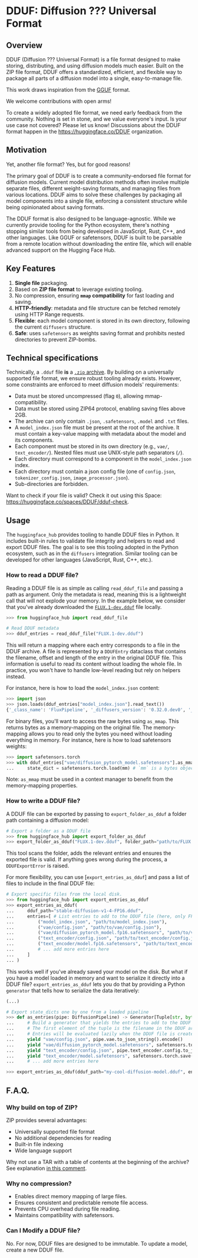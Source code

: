 # DDUF: Diffusion ??? Universal Format

## Overview

DDUF (Diffusion ??? Universal Format) is a file format designed to make storing, distributing, and using diffusion models much easier. Built on the ZIP file format, DDUF offers a standardized, efficient, and flexible way to package all parts of a diffusion model into a single, easy-to-manage file.

This work draws inspiration from the [GGUF](https://github.com/ggerganov/ggml/blob/master/docs/gguf.md) format.

<Tip>

We welcome contributions with open arms!

To create a widely adopted file format, we need early feedback from the community. Nothing is set in stone, and we value everyone's input. Is your use case not covered? Please let us know! Discussions about the DDUF format happen in the https://huggingface.co/DDUF organization.

</Tip>

## Motivation

Yet, another file format? Yes, but for good reasons!

The primary goal of DDUF is to create a community-endorsed file format for diffusion models. Current model distribution methods often involve multiple separate files, different weight-saving formats, and managing files from various locations. DDUF aims to solve these challenges by packaging all model components into a single file, enforcing a consistent structure while being opinionated about saving formats.

The DDUF format is also designed to be language-agnostic. While we currently provide tooling for the Python ecosystem, there's nothing stopping similar tools from being developed in JavaScript, Rust, C++, and other languages. Like GGUF or safetensors, DDUF is built to be parsable from a remote location without downloading the entire file, which will enable advanced support on the Hugging Face Hub.

## Key Features

1. **Single file** packaging.
2. Based on **ZIP file format** to leverage existing tooling.
3. No compression, ensuring **`mmap` compatibility** for fast loading and saving.
4. **HTTP-friendly**: metadata and file structure can be fetched remotely using HTTP Range requests.
5. **Flexible**: each model component is stored in its own directory, following the current `diffusers` structure.
6. **Safe**: uses `safetensors` as weights saving format and prohibits nested directories to prevent ZIP-bombs.

## Technical specifications

Technically, a `.dduf` file **is** a [`.zip` archive](https://en.wikipedia.org/wiki/ZIP_(file_format)). By building on a universally supported file format, we ensure robust tooling already exists. However, some constraints are enforced to meet diffusion models' requirements:
- Data must be stored uncompressed (flag `0`), allowing mmap-compatibility.
- Data must be stored using ZIP64 protocol, enabling saving files above 2GB.
- The archive can only contain `.json`, `.safetensors`, `.model` and `.txt` files.
- A `model_index.json` file must be present at the root of the archive. It must contain a key-value mapping with metadata about the model and its components.
- Each component must be stored in its own directory (e.g., `vae/`, `text_encoder/`). Nested files must use UNIX-style path separators (`/`).
- Each directory must correspond to a component in the `model_index.json` index.
- Each directory must contain a json config file (one of `config.json`, `tokenizer_config.json`, `image_processor.json`).
- Sub-directories are forbidden.

Want to check if your file is valid? Check it out using this Space: https://huggingface.co/spaces/DDUF/dduf-check.

## Usage

The `huggingface_hub` provides tooling to handle DDUF files in Python. It includes built-in rules to validate file integrity and helpers to read and export DDUF files. The goal is to see this tooling adopted in the Python ecosystem, such as in the `diffusers` integration. Similar tooling can be developed for other languages (JavaScript, Rust, C++, etc.).

### How to read a DDUF file?

Reading a DDUF file is as simple as calling `read_dduf_file` and passing a path as argument. Only the metadata is read, meaning this is a lightweight call that will not explode your memory. In the example below, we consider that you've already downloaded the [`FLUX.1-dev.dduf`](https://huggingface.co/DDUF/FLUX.1-dev-DDUF/blob/main/FLUX.1-dev.dduf) file locally.

```python
>>> from huggingface_hub import read_dduf_file

# Read DDUF metadata
>>> dduf_entries = read_dduf_file("FLUX.1-dev.dduf")
```

This will return a mapping where each entry corresponds to a file in the DDUF archive. A file is represented by a `DDUFEntry` dataclass that contains the filename, offset and length of the entry in the original DDUF file. This information is useful to read its content without loading the whole file. In practice, you won't have to handle low-level reading but rely on helpers instead.

For instance, here is how to load the `model_index.json` content:
```python
>>> import json
>>> json.loads(dduf_entries["model_index.json"].read_text())
{'_class_name': 'FluxPipeline', '_diffusers_version': '0.32.0.dev0', '_name_or_path': 'black-forest-labs/FLUX.1-dev', ...
```

For binary files, you'll want to access the raw bytes using `as_mmap`. This returns bytes as a memory-mapping on the original file. The memory-mapping allows you to read only the bytes you need without loading everything in memory. For instance, here is how to load safetensors weights:

```python
>>> import safetensors.torch
>>> with dduf_entries["vae/diffusion_pytorch_model.safetensors"].as_mmap() as mm:
...     state_dict = safetensors.torch.load(mm) # `mm` is a bytes object
```

Note: `as_mmap` must be used in a context manager to benefit from the memory-mapping properties.

### How to write a DDUF file?

A DDUF file can be exported by passing to `export_folder_as_dduf` a folder path containing a diffusion model:

```python
# Export a folder as a DDUF file
>>> from huggingface_hub import export_folder_as_dduf
>>> export_folder_as_dduf("FLUX.1-dev.dduf", folder_path="path/to/FLUX.1-dev")
```

This tool scans the folder, adds the relevant entries and ensures the exported file is valid. If anything goes wrong during the process, a `DDUFExportError` is raised.

For more flexibility, you can use [`export_entries_as_dduf`] and pass a list of files to include in the final DDUF file:

```python
# Export specific files from the local disk.
>>> from huggingface_hub import export_entries_as_dduf
>>> export_entries_as_dduf(
...     dduf_path="stable-diffusion-v1-4-FP16.dduf",
...     entries=[ # List entries to add to the DDUF file (here, only FP16 weights)
...         ("model_index.json", "path/to/model_index.json"),
...         ("vae/config.json", "path/to/vae/config.json"),
...         ("vae/diffusion_pytorch_model.fp16.safetensors", "path/to/vae/diffusion_pytorch_model.fp16.safetensors"),
...         ("text_encoder/config.json", "path/to/text_encoder/config.json"),
...         ("text_encoder/model.fp16.safetensors", "path/to/text_encoder/model.fp16.safetensors"),
...         # ... add more entries here
...     ]
... )
```

This works well if you've already saved your model on the disk. But what if you have a model loaded in memory and want to serialize it directly into a DDUF file? `export_entries_as_dduf` lets you do that by providing a Python `generator` that tells how to serialize the data iteratively:

```python
(...)

# Export state_dicts one by one from a loaded pipeline
>>> def as_entries(pipe: DiffusionPipeline) -> Generator[Tuple[str, bytes], None, None]:
...     # Build a generator that yields the entries to add to the DDUF file.
...     # The first element of the tuple is the filename in the DDUF archive. The second element is the content of the file.
...     # Entries will be evaluated lazily when the DDUF file is created (only 1 entry is loaded in memory at a time)
...     yield "vae/config.json", pipe.vae.to_json_string().encode()
...     yield "vae/diffusion_pytorch_model.safetensors", safetensors.torch.save(pipe.vae.state_dict())
...     yield "text_encoder/config.json", pipe.text_encoder.config.to_json_string().encode()
...     yield "text_encoder/model.safetensors", safetensors.torch.save(pipe.text_encoder.state_dict())
...     # ... add more entries here

>>> export_entries_as_dduf(dduf_path="my-cool-diffusion-model.dduf", entries=as_entries(pipe))
```

## F.A.Q.

### Why build on top of ZIP?

ZIP provides several advantages:
- Universally supported file format
- No additional dependencies for reading
- Built-in file indexing
- Wide language support

Why not use a TAR with a table of contents at the beginning of the archive? See explanation [in this comment](https://github.com/huggingface/huggingface_hub/pull/2692#issuecomment-2519863726).

### Why no compression?

- Enables direct memory mapping of large files.
- Ensures consistent and predictable remote file access.
- Prevents CPU overhead during file reading.
- Maintains compatibility with safetensors.

### Can I Modify a DDUF file?

No. For now, DDUF files are designed to be immutable. To update a model, create a new DDUF file.
